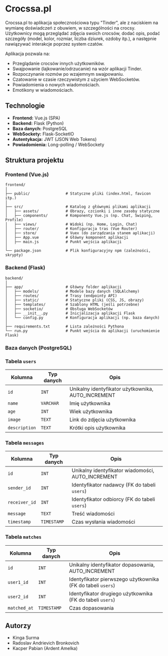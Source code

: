 # Crocssa.pl 

Crocssa.pl to aplikacja społecznościowa typu "Tinder", ale z naciskiem na wymianę doświadczeń z obuwiem, w szczególności na crocsy. Użytkownicy mogą przeglądać zdjęcia swoich crocsów, dodać opis, podać szczegóły (model, kolor, rozmiar, liczba dziurek, ozdoby itp.), a następnie nawiązywać interakcje poprzez system czatów.

Aplikacja pozwala na:
- Przeglądanie crocsów innych użytkowników.
- Swajpowanie (lajkowanie/odrzucanie) na wzór aplikacji Tinder.
- Rozpoczynanie rozmów po wzajemnym swajpowaniu.
- Czatowanie w czasie rzeczywistym z użyciem WebSocketów.
- Powiadomienia o nowych wiadomościach.
- Emotikony w wiadomościach.

## Technologie

- **Frontend:** Vue.js (SPA)
- **Backend:** Flask (Python)
- **Baza danych:** PostgreSQL
- **WebSockety:** Flask-SocketIO
- **Autentykacja:** JWT (JSON Web Tokens)
- **Powiadomienia:** Long-polling / WebSockety

## Struktura projektu

### Frontend (Vue.js)

```
frontend/
│
├── public/                # Statyczne pliki (index.html, favicon itp.)
│
├── src/                   # Katalog z głównymi plikami aplikacji
│   ├── assets/            # Obrazy, czcionki i inne zasoby statyczne
│   ├── components/        # Komponenty Vue.js (np. Chat, Swiping, Profile)
│   ├── views/             # Widoki (np. Home, Login, Chat)
│   ├── router/            # Konfiguracja tras (Vue Router)
│   ├── store/             # Vuex (do zarządzania stanem aplikacji)
│   ├── App.vue            # Główny komponent aplikacji
│   ├── main.js            # Punkt wejścia aplikacji
│
└── package.json           # Plik konfiguracyjny npm (zależności, skrypty)

```


### Backend (Flask)

```
backend/
│
├── app/                   # Główny folder aplikacji
│   ├── models/            # Modele bazy danych (SQLAlchemy)
│   ├── routes/            # Trasy (endpointy API)
│   ├── static/            # Statyczne pliki (CSS, JS, obrazy)
│   ├── templates/         # Szablony HTML (jeśli potrzebne)
│   ├── socketio/          # Obsługa WebSocketów
│   ├── __init__.py        # Inicjalizacja aplikacji Flask
│   └── config.py          # Konfiguracja aplikacji (np. baza danych)
│
├── requirements.txt       # Lista zależności Pythona
└── run.py                 # Punkt wejścia do aplikacji (uruchomienie Flask)

```

### Baza danych (PostgreSQL)

### Tabela `users`

| Kolumna      | Typ danych   | Opis                      |
|--------------|--------------|---------------------------|
| `id`         | `INT`        | Unikalny identyfikator użytkownika, AUTO_INCREMENT |
| `name`       | `VARCHAR`    | Imię użytkownika          |
| `age`        | `INT`        | Wiek użytkownika          |
| `image`      | `TEXT`       | Link do zdjęcia użytkownika |
| `description`| `TEXT`       | Krótki opis użytkownika   |

### Tabela `messages`

| Kolumna      | Typ danych   | Opis                              |
|--------------|--------------|-----------------------------------|
| `id`         | `INT`        | Unikalny identyfikator wiadomości, AUTO_INCREMENT |
| `sender_id`  | `INT`        | Identyfikator nadawcy (FK do tabeli `users`) |
| `receiver_id`| `INT`        | Identyfikator odbiorcy (FK do tabeli `users`) |
| `message`    | `TEXT`       | Treść wiadomości                  |
| `timestamp`  | `TIMESTAMP`  | Czas wysłania wiadomości          |

### Tabela `matches`

| Kolumna      | Typ danych   | Opis                              |
|--------------|--------------|-----------------------------------|
| `id`         | `INT`        | Unikalny identyfikator dopasowania, AUTO_INCREMENT |
| `user1_id`   | `INT`        | Identyfikator pierwszego użytkownika (FK do tabeli `users`) |
| `user2_id`   | `INT`        | Identyfikator drugiego użytkownika (FK do tabeli `users`) |
| `matched_at` | `TIMESTAMP`  | Czas dopasowania                  |


## Autorzy
- Kinga Surma
- Radoslav Andrievich Bronkovich
- Kacper Pabian (Ardent Amelka)
